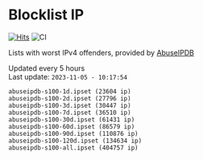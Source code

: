 # Blocklist IP

[![Hits](https://hits.seeyoufarm.com/api/count/incr/badge.svg?url=https%3A%2F%2Fgithub.com%2Fborestad%2Fblocklist-ip%2F&count_bg=%2379C83D&title_bg=%23555555&icon=&icon_color=%23E7E7E7&title=hits&edge_flat=false)](https://hits.seeyoufarm.com)  ![CI](https://img.shields.io/github/workflow/status/borestad/blocklist-ip/CI?style=flat-square)

Lists with worst IPv4 offenders, provided by [AbuseIPDB](https://www.abuseipdb.com/)

<!-- FOOTER-PLACEHOLDER -->
Updated every 5 hours<br>
Last update: `2023-11-05 - 10:17:54`
```
abuseipdb-s100-1d.ipset (23604 ip)
abuseipdb-s100-2d.ipset (27796 ip)
abuseipdb-s100-3d.ipset (30447 ip)
abuseipdb-s100-7d.ipset (36510 ip)
abuseipdb-s100-30d.ipset (61431 ip)
abuseipdb-s100-60d.ipset (86579 ip)
abuseipdb-s100-90d.ipset (110876 ip)
abuseipdb-s100-120d.ipset (134634 ip)
abuseipdb-s100-all.ipset (404757 ip)
```
